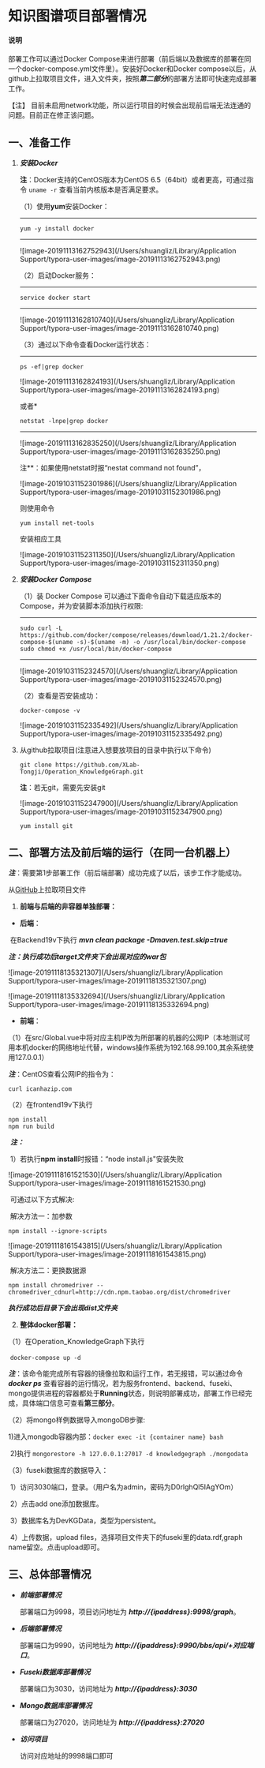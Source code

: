 # 知识图谱项目部署情况

#### 说明

部署工作可以通过Docker Compose来进行部署（前后端以及数据库的部署在同一个docker-compose.yml文件里）。安装好Docker和Docker compose以后，从github上拉取项目文件，进入文件夹，按照***第二部分***的部署方法即可快速完成部署工作。

【注】 目前未启用network功能，所以运行项目的时候会出现前后端无法连通的问题。目前正在修正该问题。

## 一、准备工作

1. ***安装Docker***

   **注**：Docker支持的CentOS版本为CentOS 6.5（64bit）或者更高，可通过指令 `uname -r` 查看当前内核版本是否满足要求。

   （1）使用**yum**安装Docker：

   ---

   `yum -y install docker`

   ---

   ![image-20191113162752943](/Users/shuangliz/Library/Application Support/typora-user-images/image-20191113162752943.png)

   （2）启动Docker服务：

   ---

   `service docker start`

   ---

   ![image-20191113162810740](/Users/shuangliz/Library/Application Support/typora-user-images/image-20191113162810740.png)

   （3）通过以下命令查看Docker运行状态：

   ---

   `ps -ef|grep docker`

   ![image-20191113162824193](/Users/shuangliz/Library/Application Support/typora-user-images/image-20191113162824193.png)

   或者*

   `netstat -lnpe|grep docker`

   ---

   ![image-20191113162835250](/Users/shuangliz/Library/Application Support/typora-user-images/image-20191113162835250.png)

   注**：如果使用netstat时报“nestat command not found”，

   ![image-20191031152301986](/Users/shuangliz/Library/Application Support/typora-user-images/image-20191031152301986.png)

   则使用命令

   ```
   yum install net-tools
   ```

   安装相应工具

   ![image-20191031152311350](/Users/shuangliz/Library/Application Support/typora-user-images/image-20191031152311350.png)

2. ***安装Docker Compose***

   （1）装 Docker Compose 可以通过下面命令自动下载适应版本的 Compose，并为安装脚本添加执行权限:

   ---
   
   ```
   sudo curl -L https://github.com/docker/compose/releases/download/1.21.2/docker-compose-$(uname -s)-$(uname -m) -o /usr/local/bin/docker-compose
   sudo chmod +x /usr/local/bin/docker-compose
   ```
   
   ---
   
   ![image-20191031152324570](/Users/shuangliz/Library/Application Support/typora-user-images/image-20191031152324570.png)
   
   （2）查看是否安装成功：
   
   `docker-compose -v`
   
   ![image-20191031152335492](/Users/shuangliz/Library/Application Support/typora-user-images/image-20191031152335492.png)
   
3. 从github拉取项目(注意进入想要放项目的目录中执行以下命令)

   `git clone https://github.com/XLab-Tongji/Operation_KnowledgeGraph.git `
   
   **注**：若无git，需要先安装git
   
   ![image-20191031152347900](/Users/shuangliz/Library/Application Support/typora-user-images/image-20191031152347900.png)
   
   ```
   yum install git
   ```
   
   

## 二、部署方法及前后端的运行（在同一台机器上）

***注***：需要第1步部署工作（前后端部署）成功完成了以后，该步工作才能成功。

从[GitHub](https://github.com/XLab-Tongji/Operation_KnowledgeGraph.git)上拉取项目文件

1. **前端与后端的非容器单独部署：**

* **后端**：

​			在Backend19v下执行  ***mvn clean package -Dmaven.test.skip=true***

​			***注：执行成功后target文件夹下会出现对应的war包***

![image-20191118135321307](/Users/shuangliz/Library/Application Support/typora-user-images/image-20191118135321307.png)

![image-20191118135332694](/Users/shuangliz/Library/Application Support/typora-user-images/image-20191118135332694.png)

* **前端**：

​		（1）在src/Global.vue中将对应主机IP改为所部署的机器的公网IP（本地测试可用本机docker的网络地址代替，windows操作系统为192.168.99.100,其余系统使用127.0.0.1）		

***注***：CentOS查看公网IP的指令为：

```
curl icanhazip.com
```

（2）在frontend19v下执行 

```
npm install
npm run build
```

​			***注：***

​		1）若执行**npm install**时报错：“node install.js"安装失败

![image-20191118161521530](/Users/shuangliz/Library/Application Support/typora-user-images/image-20191118161521530.png)

​		可通过以下方式解决:

​		解决方法一：加参数

```
npm install --ignore-scripts
```

![image-20191118161543815](/Users/shuangliz/Library/Application Support/typora-user-images/image-20191118161543815.png)

​		解决方法二：更换数据源

```
npm install chromedriver --chromedriver_cdnurl=http://cdn.npm.taobao.org/dist/chromedriver
```

***执行成功后目录下会出现dist文件夹***



2. **整体docker部署：**

（1）在Operation_KnowledgeGraph下执行  

​		 `docker-compose up -d`

***注***：该命令能完成所有容器的镜像拉取和运行工作，若无报错，可以通过命令 ***docker ps*** 查看容器的运行情况，若为服务frontend、backend、fuseki、mongo提供进程的容器都处于**Running**状态，则说明部署成功，部署工作已经完成，具体端口信息可查看**第三部分**。

（2）将mongo样例数据导入mongoDB步骤:

​			1)进入mongodb容器内部：`docker exec -it {container name} bash`

​			2)执行 `mongorestore -h 127.0.0.1:27017 -d knowledgegraph ./mongodata`

（3）fuseki数据库的数据导入：

​			1）访问3030端口，登录。（用户名为admin，密码为D0rlghQl5IAgYOm）

​			2）点击add one添加数据库。

​			3）数据库名为DevKGData，类型为persistent。

​			4）上传数据，upload files，选择项目文件夹下的fuseki里的data.rdf,graph name留空。点击upload即可。

## 三、总体部署情况

- ***前端部署情况***

  部署端口为9998，项目访问地址为 ***http://{ipaddress}:9998/graph***。

* ***后端部署情况***

  部署端口为9990，访问地址为  ***http://{ipaddress}:9990/bbs/api/+对应端口***。

* ***Fuseki数据库部署情况***

  部署端口为3030，访问地址为  ***http://{ipaddress}:3030***

[帐号]: admin
[密码]: D0rlghQl5IAgYOm

* ***Mongo数据库部署情况***

  部署端口为27020，访问地址为  ***http://{ipaddress}:27020***

[数据库名称]: knowledgegraph

* ***访问项目***

  访问对应地址的9998端口即可

